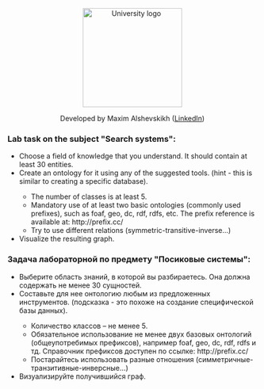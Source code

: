 <!-- UNIVERSITY LOGO -->
<div align="center">
  <a href="https://bmstu.ru">
    <img src="https://user-images.githubusercontent.com/67475107/225371733-8fd6f639-bf62-49bd-866c-4e08116fa20c.png" alt="University logo" height="200">
  </a>
  
  Developed by Maxim Alshevskikh (<a href="https://www.linkedin.com/in/maxim-alshevskikh-b473b42b3/">LinkedIn</a>)
  <br/>
</div>

<h3>Lab task on the subject "Search systems":</h3>
<ul>
  <li>Choose a field of knowledge that you understand. It should contain at least 30 entities.</li>
  <li>Create an ontology for it using any of the suggested tools. (hint - this is similar to creating a specific database).</li>
  <ul>
      <li>The number of classes is at least 5.</li>
      <li>Mandatory use of at least two basic ontologies (commonly used prefixes), such as foaf, geo, dc, rdf, rdfs, etc. The prefix reference is available at: http://prefix.cc/</li>
      <li>Try to use different relations (symmetric-transitive-inverse...)</li>
  </ul>
  <li>Visualize the resulting graph.</li>
</ul>

<h3>Задача лабораторной по предмету "Посиковые системы":</h3>
<ul>
  <li>Выберите область знаний, в которой вы разбираетесь. Она должна содержать не менее 30 сущностей.</li>
  <li>Составьте для нее онтологию любым из предложенных инструментов. (подсказка - это похоже на создание специфической базы данных).</li>
  <ul>
      <li>Количество классов – не менее 5.</li>
      <li>Обязательное использование не менее двух базовых онтологий (общеупотребимых префиксов), например foaf, geo, dc, rdf, rdfs и тд. Справочник префиксов доступен по ссылке: http://prefix.cc/</li>
      <li>Постарайтесь использовать разные отношения (симметричные-транзитивные-инверсные...)</li>
  </ul>
  <li>Визуализируйте получившийся граф.</li>
</ul>
